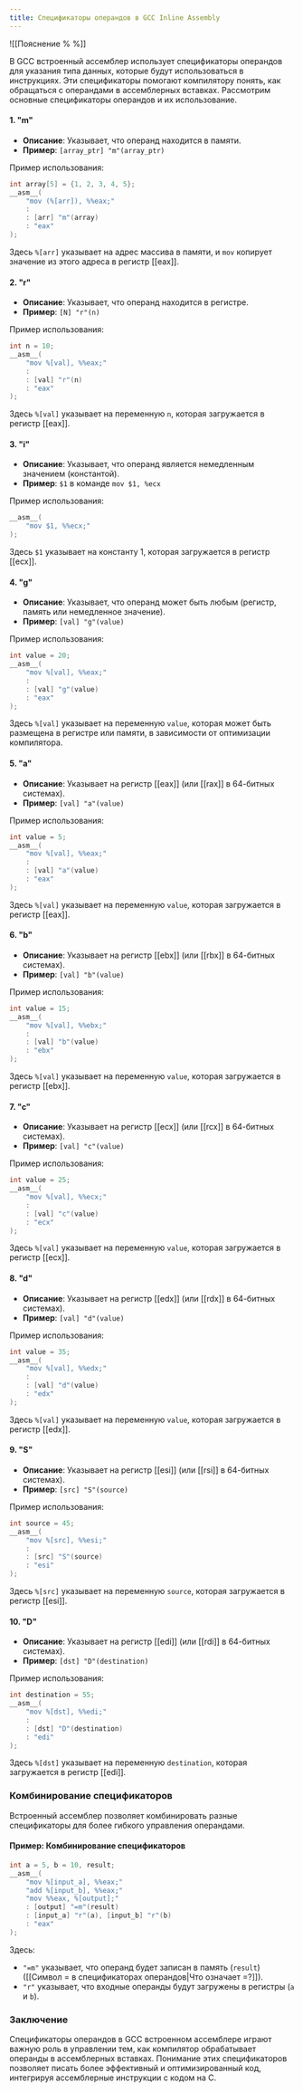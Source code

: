 ```yaml
---
title: Спецификаторы операндов в GCC Inline Assembly
---
```

![[Пояснение % %]]

В GCC встроенный ассемблер использует спецификаторы операндов для указания типа данных, которые будут использоваться в инструкциях. Эти спецификаторы помогают компилятору понять, как обращаться с операндами в ассемблерных вставках. Рассмотрим основные спецификаторы операндов и их использование.

#### 1. "m"
- **Описание**: Указывает, что операнд находится в памяти.
- **Пример**: `[array_ptr] "m"(array_ptr)`

Пример использования:
```c
int array[5] = {1, 2, 3, 4, 5};
__asm__(
    "mov (%[arr]), %%eax;"
    :
    : [arr] "m"(array)
    : "eax"
);
```
Здесь `%[arr]` указывает на адрес массива в памяти, и `mov` копирует значение из этого адреса в регистр [[eax]].

#### 2. "r"
- **Описание**: Указывает, что операнд находится в регистре.
- **Пример**: `[N] "r"(n)`

Пример использования:
```c
int n = 10;
__asm__(
    "mov %[val], %%eax;"
    :
    : [val] "r"(n)
    : "eax"
);
```
Здесь `%[val]` указывает на переменную `n`, которая загружается в регистр [[eax]].

#### 3. "i"
- **Описание**: Указывает, что операнд является немедленным значением (константой).
- **Пример**: `$1` в команде `mov $1, %ecx`

Пример использования:
```c
__asm__(
    "mov $1, %%ecx;"
);
```
Здесь `$1` указывает на константу 1, которая загружается в регистр [[ecx]].

#### 4. "g"
- **Описание**: Указывает, что операнд может быть любым (регистр, память или немедленное значение).
- **Пример**: `[val] "g"(value)`

Пример использования:
```c
int value = 20;
__asm__(
    "mov %[val], %%eax;"
    :
    : [val] "g"(value)
    : "eax"
);
```
Здесь `%[val]` указывает на переменную `value`, которая может быть размещена в регистре или памяти, в зависимости от оптимизации компилятора.

#### 5. "a"
- **Описание**: Указывает на регистр [[eax]] (или [[rax]] в 64-битных системах).
- **Пример**: `[val] "a"(value)`

Пример использования:
```c
int value = 5;
__asm__(
    "mov %[val], %%eax;"
    :
    : [val] "a"(value)
    : "eax"
);
```
Здесь `%[val]` указывает на переменную `value`, которая загружается в регистр [[eax]].

#### 6. "b"
- **Описание**: Указывает на регистр [[ebx]] (или [[rbx]] в 64-битных системах).
- **Пример**: `[val] "b"(value)`

Пример использования:
```c
int value = 15;
__asm__(
    "mov %[val], %%ebx;"
    :
    : [val] "b"(value)
    : "ebx"
);
```
Здесь `%[val]` указывает на переменную `value`, которая загружается в регистр [[ebx]].

#### 7. "c"
- **Описание**: Указывает на регистр [[ecx]] (или [[rcx]] в 64-битных системах).
- **Пример**: `[val] "c"(value)`

Пример использования:
```c
int value = 25;
__asm__(
    "mov %[val], %%ecx;"
    :
    : [val] "c"(value)
    : "ecx"
);
```
Здесь `%[val]` указывает на переменную `value`, которая загружается в регистр [[ecx]].

#### 8. "d"
- **Описание**: Указывает на регистр [[edx]] (или [[rdx]] в 64-битных системах).
- **Пример**: `[val] "d"(value)`

Пример использования:
```c
int value = 35;
__asm__(
    "mov %[val], %%edx;"
    :
    : [val] "d"(value)
    : "edx"
);
```
Здесь `%[val]` указывает на переменную `value`, которая загружается в регистр [[edx]].

#### 9. "S"
- **Описание**: Указывает на регистр [[esi]] (или [[rsi]] в 64-битных системах).
- **Пример**: `[src] "S"(source)`

Пример использования:
```c
int source = 45;
__asm__(
    "mov %[src], %%esi;"
    :
    : [src] "S"(source)
    : "esi"
);
```
Здесь `%[src]` указывает на переменную `source`, которая загружается в регистр [[esi]].

#### 10. "D"
- **Описание**: Указывает на регистр [[edi]] (или [[rdi]] в 64-битных системах).
- **Пример**: `[dst] "D"(destination)`

Пример использования:
```c
int destination = 55;
__asm__(
    "mov %[dst], %%edi;"
    :
    : [dst] "D"(destination)
    : "edi"
);
```
Здесь `%[dst]` указывает на переменную `destination`, которая загружается в регистр [[edi]].

### Комбинирование спецификаторов

Встроенный ассемблер позволяет комбинировать разные спецификаторы для более гибкого управления операндами.

#### Пример: Комбинирование спецификаторов

```c
int a = 5, b = 10, result;
__asm__(
    "mov %[input_a], %%eax;"
    "add %[input_b], %%eax;"
    "mov %%eax, %[output];"
    : [output] "=m"(result)
    : [input_a] "r"(a), [input_b] "r"(b)
    : "eax"
);
```

Здесь:
- `"=m"` указывает, что операнд будет записан в память (`result`) ([[Символ = в спецификаторах операндов|Что означает =?]]).
- `"r"` указывает, что входные операнды будут загружены в регистры (`a` и `b`).

### Заключение

Спецификаторы операндов в GCC встроенном ассемблере играют важную роль в управлении тем, как компилятор обрабатывает операнды в ассемблерных вставках. Понимание этих спецификаторов позволяет писать более эффективный и оптимизированный код, интегрируя ассемблерные инструкции с кодом на C.